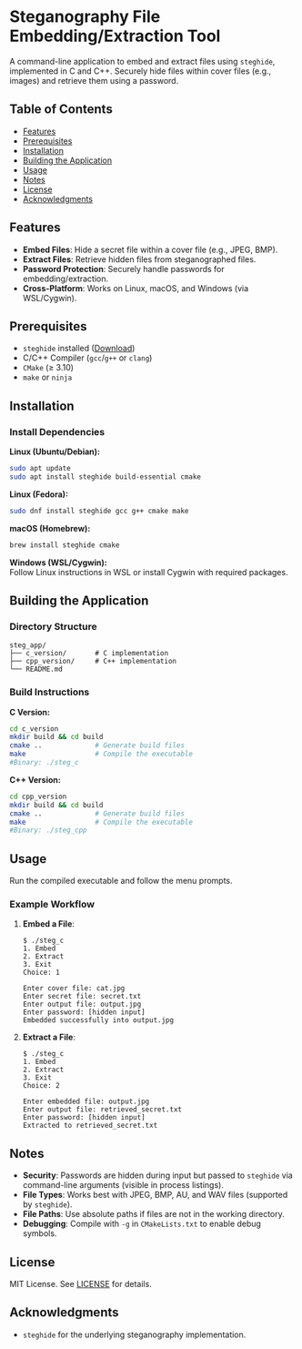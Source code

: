# Steganography File Embedding/Extraction Tool

A command-line application to embed and extract files using `steghide`, implemented in C and C++. Securely hide files within cover files (e.g., images) and retrieve them using a password.

## Table of Contents

- [Features](#features)
- [Prerequisites](#prerequisites)
- [Installation](#installation)
- [Building the Application](#building-the-application)
- [Usage](#usage)
- [Notes](#notes)
- [License](#license)
- [Acknowledgments](#acknowledgments)

## Features

- **Embed Files**: Hide a secret file within a cover file (e.g., JPEG, BMP).
- **Extract Files**: Retrieve hidden files from steganographed files.
- **Password Protection**: Securely handle passwords for embedding/extraction.
- **Cross-Platform**: Works on Linux, macOS, and Windows (via WSL/Cygwin).

## Prerequisites

- `steghide` installed ([Download](http://steghide.sourceforge.net/))
- C/C++ Compiler (`gcc`/`g++` or `clang`)
- `CMake` (≥ 3.10)
- `make` or `ninja`

## Installation 
### Install Dependencies

**Linux (Ubuntu/Debian):**
```bash
sudo apt update
sudo apt install steghide build-essential cmake
```

**Linux (Fedora):**
```bash
sudo dnf install steghide gcc g++ cmake make
```

**macOS (Homebrew):**
```bash
brew install steghide cmake
```

**Windows (WSL/Cygwin):**  
Follow Linux instructions in WSL or install Cygwin with required packages.

## Building the Application

### Directory Structure
```
steg_app/
├── c_version/       # C implementation
├── cpp_version/     # C++ implementation
└── README.md
```

### Build Instructions

**C Version:**
```bash
cd c_version
mkdir build && cd build
cmake ..             # Generate build files
make                 # Compile the executable
#Binary: ./steg_c
```

**C++ Version:**
```bash
cd cpp_version
mkdir build && cd build
cmake ..             # Generate build files
make                 # Compile the executable
#Binary: ./steg_cpp
```

## Usage
Run the compiled executable and follow the menu prompts.

### Example Workflow
1. **Embed a File**:
   ```
   $ ./steg_c
   1. Embed
   2. Extract
   3. Exit
   Choice: 1

   Enter cover file: cat.jpg
   Enter secret file: secret.txt
   Enter output file: output.jpg
   Enter password: [hidden input]
   Embedded successfully into output.jpg
   ```

2. **Extract a File**:
   ```
   $ ./steg_c
   1. Embed
   2. Extract
   3. Exit
   Choice: 2

   Enter embedded file: output.jpg
   Enter output file: retrieved_secret.txt
   Enter password: [hidden input]
   Extracted to retrieved_secret.txt
   ```

## Notes
- **Security**: Passwords are hidden during input but passed to `steghide` via command-line arguments (visible in process listings).
- **File Types**: Works best with JPEG, BMP, AU, and WAV files (supported by `steghide`).
- **File Paths**: Use absolute paths if files are not in the working directory.
- **Debugging**: Compile with `-g` in `CMakeLists.txt` to enable debug symbols.

## License
MIT License. See [LICENSE](LICENSE) for details.

## Acknowledgments
- `steghide` for the underlying steganography implementation.
